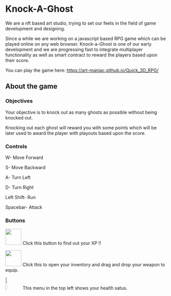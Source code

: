 # Knock-A-Ghost

We are a nft based art studio, trying to set our feets in the field of game development and designing.

Since a while we are working on a javascript based RPG game which can be played online on any web browser. Knock-a-Ghost is one of our early development and we are progressing fast to integrate multiplayer functionality as well as smart contract to reward the players based upon their score.

You can play the game here: https://art-maniac.github.io/Quick_3D_RPG/

## About the game

### Objectives

Your objective is to knock out as many ghosts as possible without being knocked out.

Knocking out each ghost will reward you with some points which will be later used to award the player with playouts based upon the score.

### Controls

W- Move Forward

S- Move Backward

A- Turn Left

D- Turn Right

Left Shift- Run

Spacebar- Attack

### Buttons

<img src="https://user-images.githubusercontent.com/43541876/145345093-268927e2-ab4b-4445-8a83-c2eca06f0272.png" height="50px" width="50px"> Click this button to find out your XP !!

<img src="https://user-images.githubusercontent.com/43541876/145345217-6a4ecd42-2005-4db4-a076-16c0480a3732.png" height="50px" width="50px"> Click this to open your inventory and drag and drop your weapon to equip.

<img src="https://user-images.githubusercontent.com/43541876/145345380-5d1e996b-7409-4214-83f0-fdf9aeaf70de.png" height="10%" width="10%"> This menu in the top left shows your health satus.
